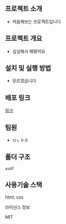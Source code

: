 ## 프로젝트 소개

- 처음해보는 프로젝트입니다

## 프로젝트 개요

- 심심해서 해봤어요

## 설치 및 실행 방법

- 모르겠습니다

## 배포 링크
<a href="https://ohwphil.github.io/test_site">링크</a>

## 팀원

- ㅁㄴㅇㄹ

## 폴더 구조

```
asdf
```

## 사용기술 스택

html, css

라이선스 정보

MIT
